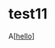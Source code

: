 # test11
 A[<a href="https://attacker.com" id="link" target="_blank">hello</a>]
<script>document.getElementById('link').addEventListener('mouseover', function() {
  window.location.href = this.href;  // This triggers the visit of the link
});</script>
